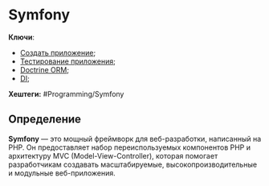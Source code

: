 
# Symfony

**Ключи**:
- [Создать приложение](Create-symfony-app.md);
- [Тестирование приложения](Symfony-tests);
- [Doctrine ORM](Symfony-doctrine);
- [DI](symfony-di);

**Хештеги:** #Programming/Symfony


## Определение

**Symfony** — это мощный фреймворк для веб-разработки, написанный на PHP. Он предоставляет набор переиспользуемых компонентов PHP и архитектуру MVC (Model-View-Controller), которая помогает разработчикам создавать масштабируемые, высокопроизводительные и модульные веб-приложения.

